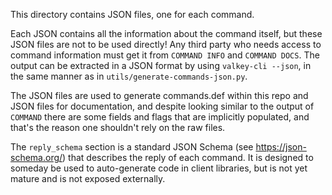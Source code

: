 This directory contains JSON files, one for each command.

Each JSON contains all the information about the command itself, but these JSON files are not to be used directly!
Any third party who needs access to command information must get it from `COMMAND INFO` and `COMMAND DOCS`.
The output can be extracted in a JSON format by using `valkey-cli --json`, in the same manner as in `utils/generate-commands-json.py`.

The JSON files are used to generate commands.def within this repo and JSON files for documentation, and
despite looking similar to the output of `COMMAND` there are some fields and flags that are implicitly populated, and that's the
reason one shouldn't rely on the raw files.

The `reply_schema` section is a standard JSON Schema (see https://json-schema.org/) that describes the reply of each command.
It is designed to someday be used to auto-generate code in client libraries, but is not yet mature and is not exposed externally.

